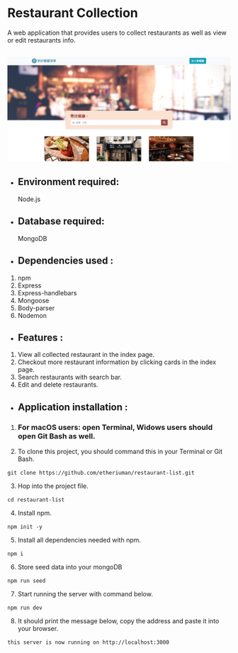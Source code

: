 # Restaurant Collection
  A web application that provides users to collect restaurants as well as view or edit restaurants info.


![Image](https://raw.githubusercontent.com/etheriuman/restaurant-list/master/restaurant-list_image.png)
---
- ## Environment required:
  Node.js

- ## Database required:
  MongoDB

- ## Dependencies used :
1. npm
2. Express
3. Express-handlebars
4. Mongoose
5. Body-parser
6. Nodemon

- ## Features :
1. View all collected restaurant in the index page.
2. Checkout more restaurant information by clicking cards in the index page.
3. Search restaurants with search bar.
4. Edit and delete restaurants.

- ## Application installation :
1. ### For macOS users: open Terminal, Widows users should open Git Bash as well.

2. To clone this project, you should command this in your Terminal or Git Bash.
```
git clone https://github.com/etheriuman/restaurant-list.git
```
3. Hop into the project file.
```
cd restaurant-list
```
4. Install npm.
```
npm init -y
```
5. Install all dependencies needed with npm.
```
npm i
```
6. Store seed data into your mongoDB
```
npm run seed
```
7. Start running the server with command below.
```
npm run dev
```
8. It should print the message below, copy the address and paste it into your browser.
```
this server is now running on http://localhost:3000
```